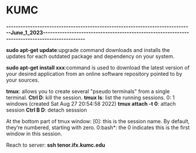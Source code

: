 # KUMC


**------------------------------------------------------------------------------June_1_2023----------------------------------------------------------------------------------------------**

**sudo apt-get update**:upgrade command downloads and installs the updates for each outdated package and dependency on your system.

**sudo apt-get install xxx**:command is used to download the latest version of your desired application from an online software repository pointed to by your sources.

**tmux**: allows you to create several "pseudo terminals" from a single terminal.
**Ctrl D**: kill the session.
**tmux ls**: list the running sessions.
0: 1 windows (created Sat Aug 27 20:54:58 2022)
**tmux attach -t 0**: attach session
**Ctrl B D**: detach sesssion

At the bottom part of tmux window: [0]: this is the session name. By default, they’re numbered, starting with zero. 0:bash*: the 0 indicates this is the first window in this session.

Reach to server: **ssh tenor.ifx.kumc.edu**
